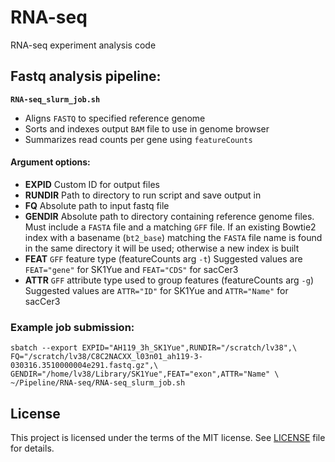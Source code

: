 # RNA-seq
RNA-seq experiment analysis code

## Fastq analysis pipeline:

__`RNA-seq_slurm_job.sh`__

* Aligns `FASTQ` to specified reference genome
* Sorts and indexes output `BAM` file to use in genome browser
* Summarizes read counts per gene using `featureCounts`

#### Argument options:

* __EXPID__     Custom ID for output files
* __RUNDIR__    Path to directory to run script and save output in
* __FQ__        Absolute path to input fastq file
* __GENDIR__    Absolute path to directory containing reference genome files.
                Must include a `FASTA` file and a matching `GFF` file.
                If an existing Bowtie2 index with a basename (`bt2_base`)
                matching the `FASTA` file name is found in the same directory
                it will be used; otherwise a new index is built
* __FEAT__      `GFF` feature type (featureCounts arg `-t`)
                Suggested values are `FEAT="gene"` for SK1Yue and `FEAT="CDS"` for sacCer3 
* __ATTR__      `GFF` attribute type used to group features (featureCounts arg `-g`)
                Suggested values are `ATTR="ID"` for SK1Yue and `ATTR="Name"` for sacCer3

### Example job submission:

```
sbatch --export EXPID="AH119_3h_SK1Yue",RUNDIR="/scratch/lv38",\
FQ="/scratch/lv38/C8C2NACXX_l03n01_ah119-3-030316.3510000004e291.fastq.gz",\
GENDIR="/home/lv38/Library/SK1Yue",FEAT="exon",ATTR="Name" \
~/Pipeline/RNA-seq/RNA-seq_slurm_job.sh
```

## License
This project is licensed under the terms of the MIT license. See [LICENSE](LICENSE) file for details.
